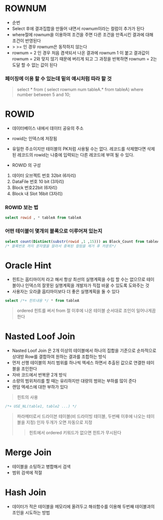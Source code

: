 # ROWNUM
* 순번
* Select 후에 결과집합을 만들어 내면서 rownum이라는 컬럼이 추가가 된다
* where절에 rownum을 이용하여 조건을 주면 다른 조건을 만족시킨 결과에 대해 조건이 반영된다
* \> \>= 인 경우 rownum은 동작하지 않는다
* rownum = 2 인 경우 처음 겸색되서 나온 결과에 rownum 1 이 붙고 결과값이 rownum = 2와 맞지 않기 때문에 버리게 되고 그 과정을 반복하면 rownum = 2는 도달 할 수 없는 값이 된다

### 페이징에 이용 할 수 있는데 밑의 예시처럼 따라 할 것
> select * from ( select rownum num tableA.* from tableA) where number between 5 and 10;

# ROWID
* 데이터베이스 내에서 데이터 공유의 주소
* rowid는 인덱스에 저장됨
* 유일한 주소이지만 테이블의 PK처럼 사용될 수는 없다. 레코드를 삭제했다면 삭제된 레코드의 rowid는 나중에 입력되는 다른 레코드에 부여 될 수 있다.

* ROWID 의 구성
1. 데이터 오브젝트 번호 32bit (6자리)
1. DataFile 번호 10 bit (3자리)
1. Block 번호22bit (6자리)
1. Block 내 Slot 16bit (3자리)

### ROWID 보는 법
```sql
select rowid , * tableA from tableA
```
### 어떤 테이블이 몇개의 블록으로 이루어져 있는지
```sql
select count(Distinct(substr(rowid ,1 ,15))) as Block_Count from tableA;
/* 블록번호 까지 문자열을 잘라서 중복된 컬럼을 제거 후 카운트*/
```

# Oracle Hint
* 힌트는 옵티마이저 라고 해서 항상 최선의 실행계획을 수립 할 수는 없으므로 테이블이나 인덱스의 잘못된 실행계획을 개발자가 직접 바꿀 수 있도록 도와주는 것
* 사용자는 오라클 옵티마이보다 더 좋은 실행계획을 둘 수 있다
```sql
select /*+ 힌트내용 */ * from tableA
```

> ordered 힌트를 써서 from 절 이후에 나온 테이블 순서대로 조인이 일어나게끔 한다

# Nasted Loof Join
* Nasted Loof Join 은 2개 이상의 테이블에서 하나의 집합을 기준으로 순차적으로 상대방 Row를 결합하여 원하는 결과를 조합하는 방식
* 먼저 선행 테이블의 처리 범위를 하나씩 엑세스 하면서 추출된 값으로 연결한 테이블을 조인한다
* 자바 코드에서 반복문 2개 방식
* 소량의 범위처리를 할 때는 유리하지만 대량의 범위는 부하를 많이 준다
* 랜덤 엑세스에 대한 부하가 있다

> 힌트의 사용
```sql
/*+ USE_NL(table1, table2 ...) */
```

> 파라메터로서 드라이븐 테이블(비 드라이빙 테이블, 두번째 이후에 나오는 테이블을 지정) 인자 두개가 오면 자동으로 지정
>> 힌트에서 ordered 키워드가 없으면 힌트가 무시된다

# Merge Join
* 테이블을 소팅하고 병합해서 검색
* 범위 검색에 적절

# Hash Join
* 데이터가 적은 테이블을 메모리에 올려두고 해쉬함수를 이용해 두번째 테이블과의 조인을 시도하는 방법
